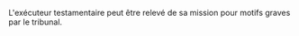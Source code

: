   
 L'exécuteur testamentaire peut être relevé de sa mission pour motifs graves par le tribunal.  

  
